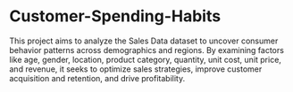 # Customer-Spending-Habits
This project aims to analyze the Sales Data dataset to uncover consumer behavior patterns across demographics and regions. By examining factors like age, gender, location, product category, quantity, unit cost, unit price, and revenue, it seeks to optimize sales strategies, improve customer acquisition and retention, and drive profitability.
